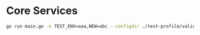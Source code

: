 # Core Services


```bash
go run main.go -e TEST_ENV=aaa,NEW=abc --configdir ./test-profile/valid-profile --inputsrc /dev/video4 --target_device CPU
```
